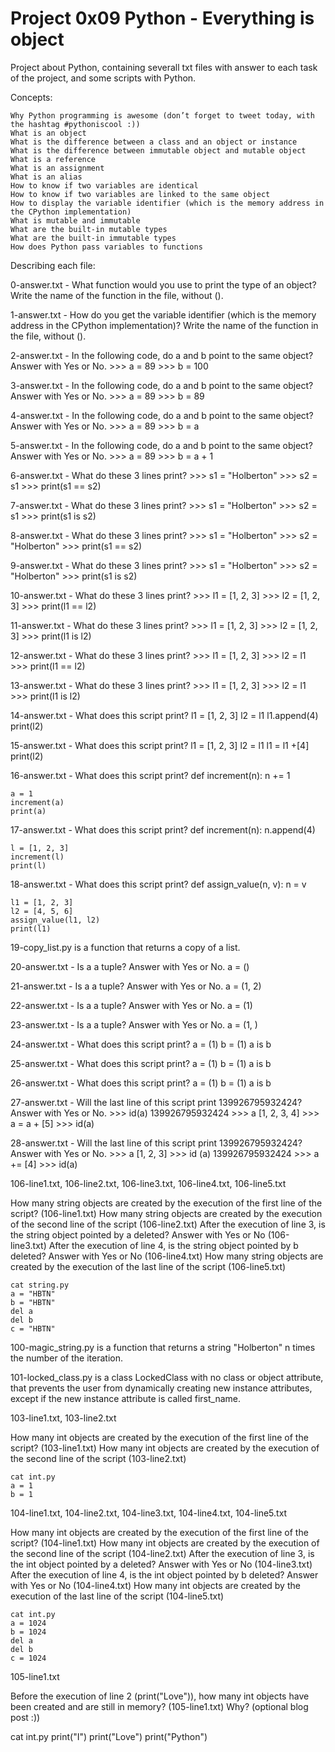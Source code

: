 # Project 0x09 Python - Everything is object

Project about Python, containing severall txt files with answer to each task of the project, and some scripts with Python.

Concepts:

    Why Python programming is awesome (don’t forget to tweet today, with the hashtag #pythoniscool :))
    What is an object
    What is the difference between a class and an object or instance
    What is the difference between immutable object and mutable object
    What is a reference
    What is an assignment
    What is an alias
    How to know if two variables are identical
    How to know if two variables are linked to the same object
    How to display the variable identifier (which is the memory address in the CPython implementation)
    What is mutable and immutable
    What are the built-in mutable types
    What are the built-in immutable types
    How does Python pass variables to functions


Describing each file:

0-answer.txt - What function would you use to print the type of an object?
Write the name of the function in the file, without ().

1-answer.txt - How do you get the variable identifier (which is the memory address in the CPython implementation)?
Write the name of the function in the file, without ().

2-answer.txt - In the following code, do a and b point to the same object? Answer with Yes or No.
    >>> a = 89
    >>> b = 100

3-answer.txt - In the following code, do a and b point to the same object? Answer with Yes or No.
    >>> a = 89
    >>> b = 89

4-answer.txt - In the following code, do a and b point to the same object? Answer with Yes or No.
    >>> a = 89
    >>> b = a

5-answer.txt - In the following code, do a and b point to the same object? Answer with Yes or No.
    >>> a = 89
    >>> b = a + 1

6-answer.txt - What do these 3 lines print?
    >>> s1 = "Holberton"
    >>> s2 = s1
    >>> print(s1 == s2)

7-answer.txt - What do these 3 lines print?
    >>> s1 = "Holberton"
    >>> s2 = s1
    >>> print(s1 is s2)

8-answer.txt - What do these 3 lines print?
    >>> s1 = "Holberton"
    >>> s2 = "Holberton"
    >>> print(s1 == s2)

9-answer.txt - What do these 3 lines print?
    >>> s1 = "Holberton"
    >>> s2 = "Holberton"
    >>> print(s1 is s2)

10-answer.txt - What do these 3 lines print?
    >>> l1 = [1, 2, 3]
    >>> l2 = [1, 2, 3] 
    >>> print(l1 == l2)

11-answer.txt - What do these 3 lines print?
    >>> l1 = [1, 2, 3]
    >>> l2 = [1, 2, 3] 
    >>> print(l1 is l2)

12-answer.txt - What do these 3 lines print?
    >>> l1 = [1, 2, 3]
    >>> l2 = l1
    >>> print(l1 == l2)

13-answer.txt - What do these 3 lines print?
    >>> l1 = [1, 2, 3]
    >>> l2 = l1
    >>> print(l1 is l2)

14-answer.txt - What does this script print?
    l1 = [1, 2, 3]
    l2 = l1
    l1.append(4)
    print(l2)

15-answer.txt - What does this script print?
    l1 = [1, 2, 3]
    l2 = l1
    l1 = l1 +[4]
    print(l2)

16-answer.txt - What does this script print?
    def increment(n):
    	n += 1
	
    a = 1
    increment(a)
    print(a)

17-answer.txt - What does this script print?
    def increment(n):
    	n.append(4)
	
    l = [1, 2, 3]
    increment(l)
    print(l)

18-answer.txt - What does this script print?
    def assign_value(n, v):
    	n = v
	
    l1 = [1, 2, 3]
    l2 = [4, 5, 6]
    assign_value(l1, l2)
    print(l1)

19-copy_list.py is a function that returns a copy of a list.

20-answer.txt - Is a a tuple? Answer with Yes or No.
    a = ()

21-answer.txt - Is a a tuple? Answer with Yes or No.
    a = (1, 2)

22-answer.txt - Is a a tuple? Answer with Yes or No.
    a = (1)

23-answer.txt - Is a a tuple? Answer with Yes or No.
    a = (1, )

24-answer.txt - What does this script print?
    a = (1)
    b = (1)
    a is b

25-answer.txt - What does this script print?
    a = (1)
    b = (1)
    a is b

26-answer.txt - What does this script print?
    a = (1)
    b = (1)
    a is b

27-answer.txt - Will the last line of this script print 139926795932424? Answer with Yes or No.
    >>> id(a)
    139926795932424
    >>> a
    [1, 2, 3, 4]
    >>> a = a + [5]
    >>> id(a)

28-answer.txt - Will the last line of this script print 139926795932424? Answer with Yes or No.
    >>> a
    [1, 2, 3]
    >>> id (a)
    139926795932424
    >>> a += [4]
    >>> id(a)


106-line1.txt, 106-line2.txt, 106-line3.txt, 106-line4.txt, 106-line5.txt

How many string objects are created by the execution of the first line of the script? (106-line1.txt)
How many string objects are created by the execution of the second line of the script (106-line2.txt)
After the execution of line 3, is the string object pointed by a deleted? Answer with Yes or No (106-line3.txt)
After the execution of line 4, is the string object pointed by b deleted? Answer with Yes or No (106-line4.txt)
How many string objects are created by the execution of the last line of the script (106-line5.txt)

    cat string.py 
    a = "HBTN"
    b = "HBTN"
    del a
    del b
    c = "HBTN"


100-magic_string.py is a function that returns a string "Holberton" n times the number of the iteration.

101-locked_class.py is a class LockedClass with no class or object attribute, that prevents the user from dynamically creating new instance attributes, except if the new instance attribute is called first_name.

103-line1.txt, 103-line2.txt

How many int objects are created by the execution of the first line of the script? (103-line1.txt)
How many int objects are created by the execution of the second line of the script (103-line2.txt)

    cat int.py 
    a = 1
    b = 1


104-line1.txt, 104-line2.txt, 104-line3.txt, 104-line4.txt, 104-line5.txt

How many int objects are created by the execution of the first line of the script? (104-line1.txt)
How many int objects are created by the execution of the second line of the script (104-line2.txt)
After the execution of line 3, is the int object pointed by a deleted? Answer with Yes or No (104-line3.txt)
After the execution of line 4, is the int object pointed by b deleted? Answer with Yes or No (104-line4.txt)
How many int objects are created by the execution of the last line of the script (104-line5.txt)

    cat int.py 
    a = 1024
    b = 1024
    del a
    del b
    c = 1024


105-line1.txt

Before the execution of line 2 (print("Love")), how many int objects have been created and are still in memory? (105-line1.txt)
Why? (optional blog post :))

cat int.py 
print("I")
print("Love")
print("Python")
